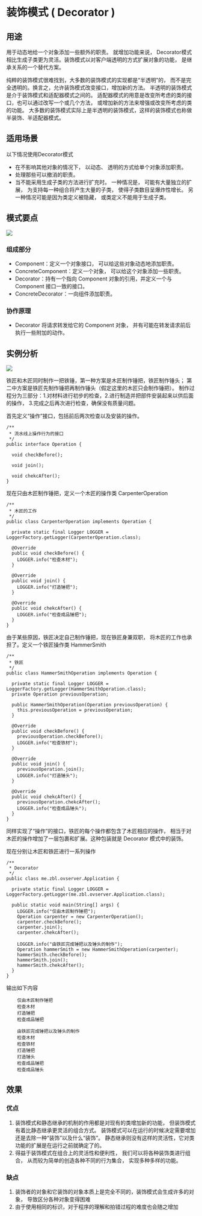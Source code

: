 # 装饰模式 ( Decorator )

## 用途
用于动态地给一个对象添加一些额外的职责。 就增加功能来说，
 Decorator模式相比生成子类更为灵活。装饰模式以对客户端透明的方式扩展对象的功能，
 是继承关系的一个替代方案。

纯粹的装饰模式很难找到，大多数的装饰模式的实现都是“半透明”的，
而不是完全透明的。换言之，允许装饰模式改变接口，增加新的方法。
半透明的装饰模式是介于装饰模式和适配器模式之间的。
适配器模式的用意是改变所考虑的类的接口，也可以通过改写一个或几个方法，
或增加新的方法来增强或改变所考虑的类的功能。                                                                                     大多数的装饰模式实际上是半透明的装饰模式，这样的装饰模式也称做半装饰、半适配器模式。

## 适用场景

以下情况使用Decorator模式
* 在不影响其他对象的情况下， 以动态、 透明的方式给单个对象添加职责。
* 处理那些可以撤消的职责。
* 当不能采用生成子类的方法进行扩充时。 一种情况是， 可能有大量独立的扩展， 
为支持每一种组合将产生大量的子类， 使得子类数目呈爆炸性增长。
 另一种情况可能是因为类定义被隐藏， 或类定义不能用于生成子类。

## 模式要点

![](uml/Decorator.png)

### 组成部分
* Component：定义一个对象接口， 可以给这些对象动态地添加职责。
* ConcreteComponent：定义一个对象， 可以给这个对象添加一些职责。
* Decorator：持有一个指向 Component 对象的引用，并定义一个与 Component 接口一致的接口。
* ConcreteDecorator：一向组件添加职责。

### 协作原理
* Decorator 将请求转发给它的 Component 对象， 并有可能在转发请求前后执行一些附加的动作。

## 实例分析
![](uml/Decorator_impl.png)

铁匠和木匠同时制作一把铁锤，第一种方案是木匠制作锤把，铁匠制作锤头；
第二中方案是铁匠先制作锤把再制作锤头（假定这里的木匠只会制作锤把）。
制作过程分为三部分：1.对材料进行初步的检查，2.进行制造并把部件安装起来以供后面的操作，
3.完成之后再次进行检查，确保没有质量问题。

首先定义“操作”接口，包括前后两次检查以及安装的操作。

```
/**
 * 流水线上操作行为的接口
 */
public interface Operation {

  void checkBefore();

  void join();

  void chekcAfter();
}
```
现在只由木匠制作锤把，定义一个木匠的操作类 CarpenterOperation
```
/**
 * 木匠的工作
 */
public class CarpenterOperation implements Operation {

  private static final Logger LOGGER = LoggerFactory.getLogger(CarpenterOperation.class);

  @Override
  public void checkBefore() {
    LOGGER.info("检查木材");
  }

  @Override
  public void join() {
    LOGGER.info("打造锤把");
  }

  @Override
  public void chekcAfter() {
    LOGGER.info("检查成品锤把");
  }
}
```
由于某些原因，铁匠决定自己制作锤把，现在铁匠身兼双职，
将木匠的工作也承担了。定义一个铁匠操作类 HammerSmith

```
/**
 * 铁匠
 */
public class HammerSmithOperation implements Operation {

  private static final Logger LOGGER = LoggerFactory.getLogger(HammerSmithOperation.class);
  private Operation previousOperation;

  public HammerSmithOperation(Operation previousOperation) {
    this.previousOperation = previousOperation;
  }

  @Override
  public void checkBefore() {
    previousOperation.checkBefore();
    LOGGER.info("检查铁材");
  }

  @Override
  public void join() {
    previousOperation.join();
    LOGGER.info("打造锤头");
  }

  @Override
  public void chekcAfter() {
    previousOperation.chekcAfter();
    LOGGER.info("检查成品锤头");
  }
}
```

同样实现了“操作”的接口，铁匠的每个操作都包含了木匠相应的操作，
相当于对木匠的操作增加了一层包裹和扩展。这种包装就是 Decorator 模式中的装饰。

现在分别让木匠和铁匠进行一系列操作
```
/**
 * Decorator
 */
public class me.zbl.ovserver.Application {

  private static final Logger LOGGER = LoggerFactory.getLogger(me.zbl.ovserver.Application.class);

  public static void main(String[] args) {
    LOGGER.info("仅由木匠制作锤把");
    Operation carpenter = new CarpenterOperation();
    carpenter.checkBefore();
    carpenter.join();
    carpenter.chekcAfter();

    LOGGER.info("由铁匠完成锤把以及锤头的制作");
    Operation hammerSmith = new HammerSmithOperation(carpenter);
    hammerSmith.checkBefore();
    hammerSmith.join();
    hammerSmith.chekcAfter();
  }
}
```
输出如下内容
```
    仅由木匠制作锤把
    检查木材
    打造锤把
    检查成品锤把
    
    由铁匠完成锤把以及锤头的制作
    检查木材
    检查铁材
    打造锤把
    打造锤头
    检查成品锤把
    检查成品锤头
```

## 效果
### 优点
1. 装饰模式和静态继承的机制的作用都是对现有的类增加新的功能，
但装饰模式有着比静态继承更灵活的组合方式。
装饰模式可以在运行的时候决定需要增加还是去除一种“装饰”以及什么“装饰”。
静态继承则没有这样的灵活性，它对类功能的扩展是在运行之前就确定了的。
2. 得益于装饰模式在组合上的灵活性和便利性，
我们可以将各种装饰类进行组合，
从而较为简单的创造各种不同的行为集合，
实现多种多样的功能。
### 缺点
1. 装饰者的对象和它装饰的对象本质上是完全不同的，装饰模式会生成许多的对象，
导致区分各种对象变得困难
2. 由于使用相同的标识，对于程序的理解和拍错过程的难度也会随之增加